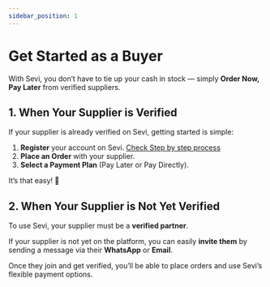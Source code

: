 ```yaml
---
sidebar_position: 1
---
```


# Get Started as a Buyer

With Sevi, you don’t have to tie up your cash in stock — simply **Order Now, Pay Later** from verified suppliers.  


## 1. When Your Supplier is Verified
If your supplier is already verified on Sevi, getting started is simple:  

1. **Register** your account on Sevi. [Check Step by step process](/docs/buyer/step-by-step-process/register)  
2. **Place an Order** with your supplier.  
3. **Select a Payment Plan** (Pay Later or Pay Directly).  

It’s that easy! 🎉

<!-- ▶️ Watch this short video to see how it works:   -->

<!--- Video coming soon--->

<!-- <iframe width="560" height="315" src="https://www.youtube.com/embed/RzDnxgQkfyQ" title="Sevi Buyer Walkthrough" frameborder="0" allow="accelerometer; autoplay; clipboard-write; encrypted-media; gyroscope; picture-in-picture; fullscreen"></iframe>   -->


## 2. When Your Supplier is Not Yet Verified
To use Sevi, your supplier must be a **verified partner**.  

If your supplier is not yet on the platform, you can easily **invite them** by sending a message via their **WhatsApp** or **Email**.  

Once they join and get verified, you’ll be able to place orders and use Sevi’s flexible payment options.  

